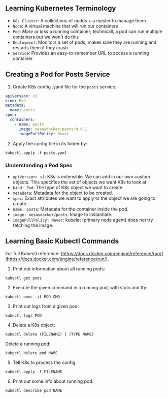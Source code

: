 ## Learning Kubernetes Terminology

- `K8s Cluster`: A collections of nodes + a master to manage them
- `Node`: A virtual machine that will run our containers
- `Pod`: _More or less_ a running container; technicall, a pod can run multiple containers but we won't do this
- `Deployment`: Monitors a set of pods, makes sure they are running and restarts them if they crash
- `Service`: Provides an easy-to-remember URL to access a running container

## Creating a Pod for Posts Service

1. Create K8s config .yaml file for the `posts` service.

```yaml
apiVersion: v1
kind: Pod
metadata:
  name: posts
spec:
  containers:
    - name: posts
      image: oesasdocker/posts:0.0.1
      imagePullPolicy: Never
```

2. Apply the config file in its folder by:

```shell
kubectl apply -f posts.yaml
```

### Understanding a Pod Spec

- `apiVersion: v1`: K8s is extensible. We can add in our own custom objects. This specifies the set of objects we want K8s to look at.
- `kind: Pod`: The type of K8s object we want to create.
- `metadata`: Metadata for the object to be created.
- `spec`: Exact attributes we want to apply to the object we are going to create.
- `name: posts`: Metadata for the container inside the pod.
- `image: oesasdocker/posts`: Image to instantiate.
- `imagePullPolicy: Never`: kubelet (primary node agent) does not try fetching the image.

## Learning Basic Kubectl Commands

For full Kubectl reference: [https://docs.docker.com/engine/reference/run/](https://docs.docker.com/engine/reference/run/).

1. Print out information about all running pods:

```shell
kubectl get pods
```

2. Execute the given command in a running pod, with stdin and tty:

```shell
kubectl exec -it POD CMD
```

3. Print out logs from a given pod:

```shell
kubectl logs POD
```

4. Delete a K8s object:

```shell
kubectl delete (FILENAME) | (TYPE NAME)
```

Delete a running pod:

```shell
kubectl delete pod NAME
```

5. Tell K8s to process the config:

```shell
kubectl apply -f FILENAME
```

6. Print out some info about running pod:

```shell
kubectl describe pod NAME
```
